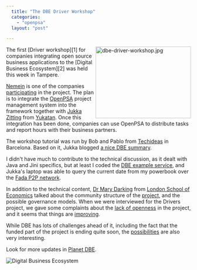 ```yaml
---
  title: "The DBE Driver Workshop"
  categories: 
    - "openpsa"
  layout: "post"

---
```

<img src="http://bergie.iki.fi/midcom-serveattachmentguid-fca366e10568eb4d1bd4d3df06cf5cff/dbe-driver-workshop.jpg" border="0" height="195" width="260" alt="dbe-driver-workshop.jpg" align="right" />
The first [Driver workshop][1] for companies integrating open source business applications to the [Digital Business Ecosystem][2] was held this week in Tampere.

[Nemein][3] is one of the companies [participating][4] in the project. The plan is to integrate the [OpenPSA][5] project management system into the framework together with [Jukka Zitting][6] from [Yukatan][7]. Once this integration has been done, companies can use OpenPSA to distribute tasks and report hours with their business partners.

The workshop tutorial was run by Bob and Pablo from [Techideas][8] in Barcelona. Based on it, Jukka blogged [a nice DBE summary][9].

I didn't have much to contribute to the technical discussion, as it dealt with Java and Jini specifics, but at least I coded the [DBE example service][10], and Jukka's laptop was able to query the current date from my powerbook over the [Fada P2P network][11].

In addition to the technical content, [Dr Mary Darking][12] from [London School of Economics][13] talked about the community structure of the [project][14], and the possible governance models. When we were interviewed for the Drivers project, we gave some complaints about the [lack of openness][15] in the project, and it seems that things are [improving][16].

While DBE has lots of challenges ahead of it, including the fact that the funded part of the project is ending quite soon, the [possibilities][17] are also very interesting.

Look for more updates in [Planet DBE][18].

![Digital Business Ecosystem](http://bergie.iki.fi/midcom-serveattachmentguid-2d00272408d21c24e22f32c30c90b52f/dbe.gif)

[1]: http://www.digital-ecosystems.org/de/refs/ref_event.html
[2]: http://www.digital-ecosystem.org/html/
[3]: http://www.nemein.com/
[4]: http://www.nemein.com/midcom-permalink-a5259dbbaee90759da656bf6cc64ca8b
[5]: http://www.openpsa.org/
[6]: http://www.midgard-project.org/midcom-permalink-bc7f1ca712f6221ccc228adc7cda6684
[7]: http://yukatan.fi/
[8]: http://www.techideas.info/
[9]: http://yukatan.fi/display/yukatan/2005/06/14/First+day+at+the+DBE+Workshop
[10]: http://swallow.sourceforge.net/user_manual/x239.html
[11]: http://fada.sourceforge.net/
[12]: http://is.lse.ac.uk/homepages/Darking/
[13]: http://www.lse.ac.uk/
[14]: http://www.digital-ecosystems.org/
[15]: https://www.digital-ecosystem.net/
[16]: http://swallow.sourceforge.net/
[17]: http://bergie.iki.fi/midcom-permalink-0e16696a6e9ef34705883f563146c2d0
[18]: http://www.nemein.com/planet-dbe/